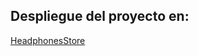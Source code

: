 ## Despliegue del proyecto en: 

[HeadphonesStore](https://edhuayllasco.github.io/PreEntrega2Huayllasco/)